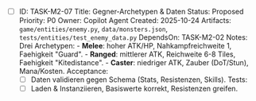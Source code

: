 - [ ] ID: TASK-M2-07
  Title: Gegner-Archetypen & Daten
  Status: Proposed
  Priority: P0
  Owner: Copilot Agent
  Created: 2025-10-24
  Artifacts: `game/entities/enemy.py`, `data/monsters.json`, `tests/entities/test_enemy_data.py`
  DependsOn: TASK-M2-02
  Notes:
  Drei Archetypen:
        - **Melee**: hoher ATK/HP, Nahkampfreichweite 1, Faehigkeit "Guard".
        - **Ranged**: mittlerer ATK, Reichweite 6-8 Tiles, Faehigkeit "Kitedistance".
        - **Caster**: niedriger ATK, Zauber (DoT/Stun), Mana/Kosten.
  Acceptance:
  - [ ] Daten validieren gegen Schema (Stats, Resistenzen, Skills).
  Tests:
  - [ ] Laden & Instanziieren, Basiswerte korrekt, Resistenzen greifen.
